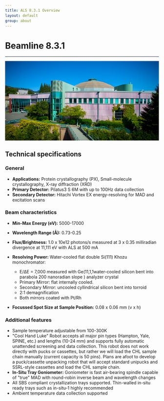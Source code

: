 ```yaml
---
title: ALS 8.3.1 Overview
layout: default
group: about
---
```


# Beamline 8.3.1

---

![Stock photo of the ALS](/assets/images/als_facility.png)

## Technical specifications

### General

* **Applications:** Protein crystallography (PX), Small-molecule crystallography, X-ray diffraction (XRD)
* **Primary Detector:** Pilatus3 S 6M with up to 100Hz data collection
* **Secondary Detector:** Hitachi Vortex EX energy-resolving for MAD and excitation scans

### Beam characteristics

* **Min-Max Energy (eV):**  5000-17000
* **Wavelength Range (Å):**  0.73-0.25
* **Flux/Brightness:**  1.0 x 10e12 photons/s measured at 3 x 0.35 milliradian divergence at 11,111 eV with ALS at 500 mA

* **Resolving Power:**  Water-cooled flat double Si(111) Khozu monochromator:
  * E/ΔE = 7,000 measured with Ge(11,1,1water-cooled silicon bent into parabola 200 nanoradian slope ) analyzer crystal
  * Primary Mirror: flat internally cooled.
  * Secondary Mirror: uncooled cyllindrical silicon bent into torroid
  * 2:1 demagnification
  * Both mirrors coated with Pt/Rh

* **Focussed Spot Size at Sample Position:**  0.08 x 0.06 mm (v x h)

### Additional features

* Sample temperature adjustable from 100-300K
* "Cool Hand Luke" Robot accepts all major pin types (Hampton, Yale, SPINE, etc.) and lengths (10-24 mm) and supports fully automatic unattended screening and data collection. This robot does not work directly with pucks or cassettes, but rather we will load the CHL sample chain manually (current capacity is 50 pins). Plans are afoot to develop a puck/cassette unpacking robot that will accept standard unipucks and SSRL-style cassettes and load the CHL sample chain.
* **In-Situ Tray Goniometer:** Goniometer is fast air-bearing spindle capable of "true" MAD with round-robin inverse beam and wavelength changes
* All SBS compliant crystallization trays supported. Thin-walled in-situ ready trays such as in-situ-1 highly recommended
* Ambient temperature data collection supported

